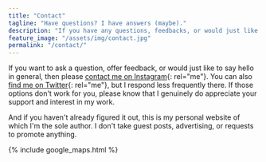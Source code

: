 ```yaml
---
title: "Contact"
tagline: "Have questions? I have answers (maybe)."
description: "If you have any questions, feedbacks, or would just like to say hello in general, please don't hesitate to text me!"
feature_image: "/assets/img/contact.jpg"
permalink: "/contact/"
---
```


If you want to ask a question, offer feedback, or would just like to say hello in general, then please [contact me on Instagram](https://www.instagram.com/milanaryal/){: rel="me"}. You can also [find me on Twitter](https://twitter.com/MilanAryal){: rel="me"}, but I respond less frequently there. If those options don't work for you, please know that I genuinely do appreciate your support and interest in my work.

And if you haven't already figured it out, this is my personal website of which I'm the sole author. I don't take guest posts, advertising, or requests to promote anything.

{% include google_maps.html %}
